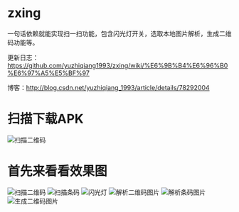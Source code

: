 # zxing
一句话依赖就能实现扫一扫功能，包含闪光灯开关，选取本地图片解析，生成二维码功能等。

更新日志：
https://github.com/yuzhiqiang1993/zxing/wiki/%E6%9B%B4%E6%96%B0%E6%97%A5%E5%BF%97

博客：http://blog.csdn.net/yuzhiqiang_1993/article/details/78292004

扫描下载APK
========
![扫描二维码](https://github.com/yuzhiqiang1993/zxing/blob/master/img/downloadApk.png "扫描下载APK")


首先来看看效果图
========

![扫描二维码](https://github.com/yuzhiqiang1993/zxing/blob/master/img/scanEwm.gif "扫描二维码")
![扫描条码](https://github.com/yuzhiqiang1993/zxing/blob/master/img/scanTm.gif "扫描条码")
![闪光灯](https://github.com/yuzhiqiang1993/zxing/blob/master/img/flashlight.gif "闪光灯")
![解析二维码图片](https://github.com/yuzhiqiang1993/zxing/blob/master/img/decodeEWM.gif "解析二维码图片")
![解析条码图片](https://github.com/yuzhiqiang1993/zxing/blob/master/img/decodeTM.gif "解析条码图片")
![生成二维码图片](https://github.com/yuzhiqiang1993/zxing/blob/master/img/createEwm.gif "生成二维码图片")
